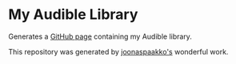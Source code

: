 # My Audible Library

Generates a <a href="https://michaelschwob.github.io/my-audible-library/#/library?sort=progress&sortDir=desc&filter=finished">GitHub page</a> containing my Audible library.

This repository was generated by <a href="https://github.com/joonaspaakko/audible-library-extractor">joonaspaakko's</a> wonderful work.
